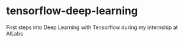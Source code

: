 # tensorflow-deep-learning
First steps into Deep Learning with Tensorflow during my internship at AILabs 
